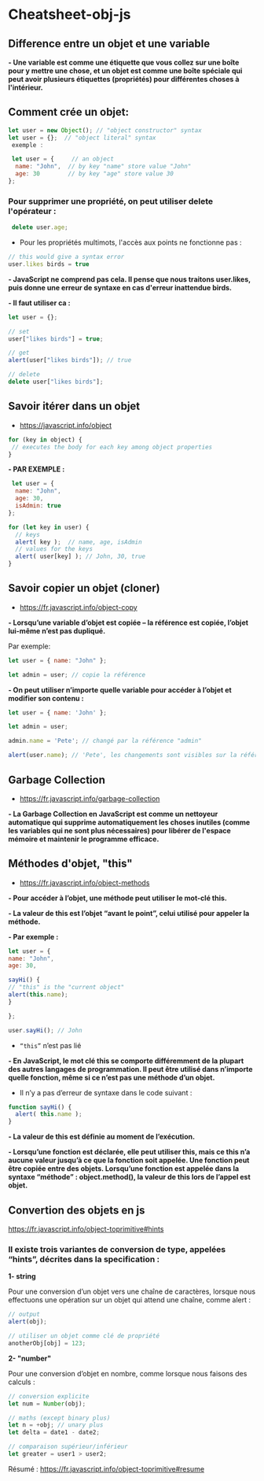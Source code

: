 # Cheatsheet-obj-js

## Difference entre un objet et une variable 

**- Une variable est comme une étiquette que vous collez sur une boîte pour y mettre une chose, et un objet est comme une boîte spéciale qui peut avoir plusieurs étiquettes (propriétés) pour différentes choses à l'intérieur.**



## Comment crée un objet:

``` javascript
let user = new Object(); // "object constructor" syntax
let user = {};  // "object literal" syntax
 exemple : 

 let user = {     // an object
  name: "John",  // by key "name" store value "John"
  age: 30        // by key "age" store value 30
}; 
```


### Pour supprimer une propriété, on peut utiliser delete l'opérateur :

``` javascript
 delete user.age;
```

- Pour les propriétés multimots, l'accès aux points ne fonctionne pas :

``` javascript 
// this would give a syntax error
user.likes birds = true
```

**- JavaScript ne comprend pas cela. Il pense que nous traitons user.likes, puis donne une erreur de syntaxe en cas d'erreur inattendue birds.**

**- Il faut utiliser ca :** 
``` javascript
let user = {};

// set
user["likes birds"] = true;

// get
alert(user["likes birds"]); // true

// delete
delete user["likes birds"];
```

 ## Savoir itérer dans un objet

 - https://javascript.info/object 

 ``` javascript
 for (key in object) {
  // executes the body for each key among object properties
}
```

**- PAR EXEMPLE :** 

``` javascript
 let user = {
  name: "John",
  age: 30,
  isAdmin: true
};

for (let key in user) {
  // keys
  alert( key );  // name, age, isAdmin
  // values for the keys
  alert( user[key] ); // John, 30, true
}
```

 ## Savoir copier un objet (cloner)

 - https://fr.javascript.info/object-copy

**- Lorsqu’une variable d’objet est copiée – la référence est copiée, l’objet lui-même n’est pas dupliqué.**

Par exemple:

``` javascript 
let user = { name: "John" };

let admin = user; // copie la référence 
```

**- On peut utiliser n’importe quelle variable pour accéder à l’objet et modifier son contenu :**

``` javascript 
let user = { name: 'John' };

let admin = user;

admin.name = 'Pete'; // changé par la référence "admin"

alert(user.name); // 'Pete', les changements sont visibles sur la référence "user"
```


 ## Garbage Collection

 - https://fr.javascript.info/garbage-collection

 
**- La Garbage Collection en JavaScript est comme un nettoyeur automatique qui supprime automatiquement les choses inutiles (comme les variables qui ne sont plus nécessaires) pour libérer de l'espace mémoire et maintenir le programme efficace.**

## Méthodes d'objet, "this"

- https://fr.javascript.info/object-methods

**- Pour accéder à l’objet, une méthode peut utiliser le mot-clé this.**

**- La valeur de this est l’objet “avant le point”, celui utilisé pour appeler la méthode.**

**- Par exemple :**

```javascript
let user = {
name: "John",
age: 30,

sayHi() {
// "this" is the "current object"
alert(this.name);
}

};

user.sayHi(); // John
```


 - ` “this” ` n’est pas lié 

**- En JavaScript, le mot clé this se comporte différemment de la plupart des autres langages de programmation. Il peut être utilisé dans n’importe quelle fonction, même si ce n’est pas une méthode d’un objet.**

- Il n’y a pas d’erreur de syntaxe dans le code suivant :

``` javascript
function sayHi() {
  alert( this.name );
}
```

**- La valeur de this est définie au moment de l’exécution.**

**- Lorsqu’une fonction est déclarée, elle peut utiliser this, mais ce this n’a aucune valeur jusqu’à ce que la fonction soit appelée.
Une fonction peut être copiée entre des objets.
Lorsqu’une fonction est appelée dans la syntaxe “méthode” : object.method(), la valeur de this lors de l’appel est objet.**



## Convertion des objets en js 

https://fr.javascript.info/object-toprimitive#hints

### Il existe trois variantes de conversion de type, appelées “hints”, décrites dans la specification :

**1- string**

Pour une conversion d’un objet vers une chaîne de caractères, lorsque nous effectuons une opération sur un objet qui attend une chaîne, comme alert :

``` javascript
// output
alert(obj);

// utiliser un objet comme clé de propriété
anotherObj[obj] = 123;
```

**2- "number"**

Pour une conversion d’objet en nombre, comme lorsque nous faisons des calculs :

``` javascript
// conversion explicite
let num = Number(obj);

// maths (except binary plus)
let n = +obj; // unary plus
let delta = date1 - date2;

// comparaison supérieur/inférieur
let greater = user1 > user2;
```

Résumé : https://fr.javascript.info/object-toprimitive#resume





